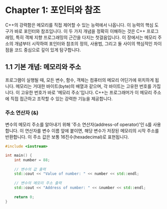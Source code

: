 # Chapter 1: 포인터와 참조

C++의 강력함은 메모리를 직접 제어할 수 있는 능력에서 나옵니다. 이 능력의 핵심 도구가 바로 포인터와 참조입니다. 이 두 가지 개념을 정확히 이해하는 것은 C++ 프로그래밍, 특히 객체 지향 프로그래밍의 근간을 다지는 첫걸음입니다. 이 장에서는 메모리 주소의 개념부터 시작하여 포인터와 참조의 정의, 사용법, 그리고 둘 사이의 핵심적인 차이점을 코드 중심으로 깊이 있게 탐구합니다.

## 1.1 기본 개념: 메모리와 주소

프로그램이 실행될 때, 모든 변수, 함수, 객체는 컴퓨터의 메모리 어딘가에 위치하게 됩니다. 메모리는 거대한 바이트(byte)의 배열과 같으며, 각 바이트는 고유한 번호를 가집니다. 이 고유한 번호가 바로 '메모리 주소'입니다. C++는 프로그래머가 이 메모리 주소에 직접 접근하고 조작할 수 있는 강력한 기능을 제공합니다.

### 주소 연산자 (&)

변수의 메모리 주소를 알아내기 위해 '주소 연산자(address-of operator)'인 `&`를 사용합니다. 이 연산자를 변수 이름 앞에 붙이면, 해당 변수가 저장된 메모리의 시작 주소를 반환합니다. 이 주소 값은 보통 16진수(hexadecimal)로 표현됩니다.

```cpp
#include <iostream>

int main() {
    int number = 88;
    
    // 변수의 값 출력
    std::cout << "Value of number: " << number << std::endl;
    
    // 변수의 메모리 주소 출력
    std::cout << "Address of number: " << &number << std::endl;
    
    return 0;
}